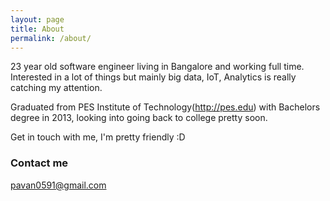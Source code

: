 ```yaml
---
layout: page
title: About
permalink: /about/
---
```


23 year old software engineer living in Bangalore and working full time. Interested in a lot of things but mainly big data, IoT, Analytics is really catching my attention.

Graduated from PES Institute of Technology(http://pes.edu) with Bachelors degree in 2013, looking into going back to college pretty soon.

Get in touch with me, I'm pretty friendly :D

### Contact me

[pavan0591@gmail.com](mailto:pavan0591@gmail.com)
